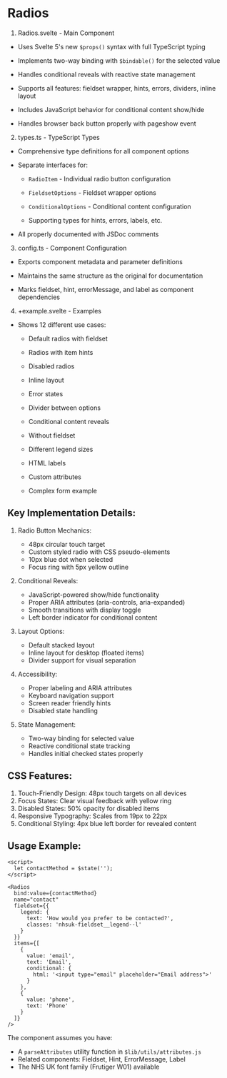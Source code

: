 # Radios

1. Radios.svelte - Main Component

- Uses Svelte 5's new `$props()` syntax with full TypeScript typing

- Implements two-way binding with `$bindable()` for the selected value

- Handles conditional reveals with reactive state management

- Supports all features: fieldset wrapper, hints, errors, dividers, inline layout

- Includes JavaScript behavior for conditional content show/hide

- Handles browser back button properly with pageshow event

2. types.ts - TypeScript Types

- Comprehensive type definitions for all component options

- Separate interfaces for:

  - `RadioItem` - Individual radio button configuration

  - `FieldsetOptions` - Fieldset wrapper options

  - `ConditionalOptions` - Conditional content configuration

  - Supporting types for hints, errors, labels, etc.

- All properly documented with JSDoc comments

3. config.ts - Component Configuration

- Exports component metadata and parameter definitions

- Maintains the same structure as the original for documentation

- Marks fieldset, hint, errorMessage, and label as component dependencies


4. +example.svelte - Examples

- Shows 12 different use cases:

  - Default radios with fieldset

  - Radios with item hints

  - Disabled radios

  - Inline layout

  - Error states

  - Divider between options

  - Conditional content reveals

  - Without fieldset

  - Different legend sizes

  - HTML labels

  - Custom attributes

  - Complex form example

## Key Implementation Details:

1. Radio Button Mechanics:
   - 48px circular touch target
   - Custom styled radio with CSS pseudo-elements
   - 10px blue dot when selected
   - Focus ring with 5px yellow outline

2. Conditional Reveals:
   - JavaScript-powered show/hide functionality
   - Proper ARIA attributes (aria-controls, aria-expanded)
   - Smooth transitions with display toggle
   - Left border indicator for conditional content

3. Layout Options:
   - Default stacked layout
   - Inline layout for desktop (floated items)
   - Divider support for visual separation

4. Accessibility:
   - Proper labeling and ARIA attributes
   - Keyboard navigation support
   - Screen reader friendly hints
   - Disabled state handling

5. State Management:
   - Two-way binding for selected value
   - Reactive conditional state tracking
   - Handles initial checked states properly

## CSS Features:

1. Touch-Friendly Design: 48px touch targets on all devices
2. Focus States: Clear visual feedback with yellow ring
3. Disabled States: 50% opacity for disabled items
4. Responsive Typography: Scales from 19px to 22px
5. Conditional Styling: 4px blue left border for revealed content

## Usage Example:

```svelte
<script>
  let contactMethod = $state('');
</script>

<Radios
  bind:value={contactMethod}
  name="contact"
  fieldset={{
    legend: {
      text: 'How would you prefer to be contacted?',
      classes: 'nhsuk-fieldset__legend--l'
    }
  }}
  items={[
    {
      value: 'email',
      text: 'Email',
      conditional: {
        html: '<input type="email" placeholder="Email address">'
      }
    },
    {
      value: 'phone',
      text: 'Phone'
    }
  ]}
/>
```

The component assumes you have:
- A `parseAttributes` utility function in `$lib/utils/attributes.js`
- Related components: Fieldset, Hint, ErrorMessage, Label
- The NHS UK font family (Frutiger W01) available
